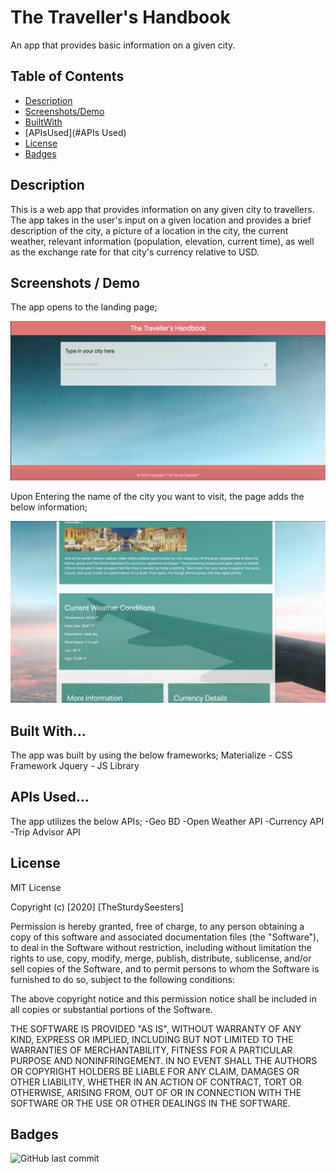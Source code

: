 # The Traveller's Handbook
An app that provides basic information on a given city.

## Table of Contents 
* [Description](#Description)
* [Screenshots/Demo](#Screenshots/Demo)
* [BuiltWith](#BuiltWith)
* [APIsUsed](#APIs Used)
* [License](#license)
* [Badges](#Badges)

## Description 
This is a web app that provides information on any given city to travellers. The app takes in the user's input on a given location and provides a brief description of the city, a picture of a location in the city, the current weather, relevant information (population, elevation, current time), as well as the exchange rate for that city's currency relative to USD. 

## Screenshots / Demo
The app opens to the landing page;

![landingpage](./images/LandingPage.png)


Upon Entering the name of the city you want to visit, the page adds the below information;

![MoreInfo](./images/MoreInfo.png)

## Built With...
The app was built by using the below frameworks;
Materialize - CSS Framework
Jquery - JS Library

## APIs Used...
The app utilizes the below APIs;
-Geo BD
-Open Weather API
-Currency API
-Trip Advisor API

## License

MIT License

Copyright (c) [2020] [TheSturdySeesters]

Permission is hereby granted, free of charge, to any person obtaining a copy
of this software and associated documentation files (the "Software"), to deal
in the Software without restriction, including without limitation the rights
to use, copy, modify, merge, publish, distribute, sublicense, and/or sell
copies of the Software, and to permit persons to whom the Software is
furnished to do so, subject to the following conditions:

The above copyright notice and this permission notice shall be included in all
copies or substantial portions of the Software.

THE SOFTWARE IS PROVIDED "AS IS", WITHOUT WARRANTY OF ANY KIND, EXPRESS OR
IMPLIED, INCLUDING BUT NOT LIMITED TO THE WARRANTIES OF MERCHANTABILITY,
FITNESS FOR A PARTICULAR PURPOSE AND NONINFRINGEMENT. IN NO EVENT SHALL THE
AUTHORS OR COPYRIGHT HOLDERS BE LIABLE FOR ANY CLAIM, DAMAGES OR OTHER
LIABILITY, WHETHER IN AN ACTION OF CONTRACT, TORT OR OTHERWISE, ARISING FROM,
OUT OF OR IN CONNECTION WITH THE SOFTWARE OR THE USE OR OTHER DEALINGS IN THE
SOFTWARE.


## Badges

![GitHub last commit](https://img.shields.io/github/last-commit/ofagbure/Traveller-Handbook)

